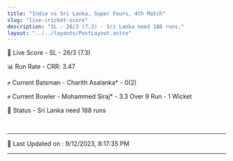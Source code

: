 ```yaml
---
title: "India vs Sri Lanka, Super Fours, 4th Match"
slug: "live-cricket-score"
description: "SL - 26/3 (7.3) - Sri Lanka need 188 runs."
layout: "../../layouts/PostLayout.astro"
---
```


🔴 Live Score - SL - 26/3 (7.3)  

📊 Run Rate - CRR: 3.47  

✊ Current Batsman - Charith Asalanka* - 0(2)  

✊ Current Bowler - Mohammed Siraj* - 3.3 Over 9 Run - 1 Wicket  

📑 Status - Sri Lanka need 188 runs

<br />

***

📝 Last Updated on : 9/12/2023, 8:17:35 PM

***


